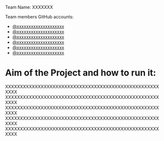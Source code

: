 Team Name: XXXXXXX

Team members GitHub accounts: 
- [@xxxxxxxxxxxxxxxxxxxx](https://www.github.com/xxxxxxxxxxxxxxxxxxxx)
- [@xxxxxxxxxxxxxxxxxxxx](https://www.github.com/xxxxxxxxxxxxxxxxxxxx)
- [@xxxxxxxxxxxxxxxxxxxx](https://www.github.com/xxxxxxxxxxxxxxxxxxxx)
- [@xxxxxxxxxxxxxxxxxxxx](https://www.github.com/xxxxxxxxxxxxxxxxxxxx)
- [@xxxxxxxxxxxxxxxxxxxx](https://www.github.com/xxxxxxxxxxxxxxxxxxxx)
- [@xxxxxxxxxxxxxxxxxxxx](https://www.github.com/xxxxxxxxxxxxxxxxxxxx)


# Aim of the Project and how to run it:
XXXXXXXXXXXXXXXXXXXXXXXXXXXXXXXXXXXXXXXXXXXXXXXXXXXXXXXX
XXXXXXXXXXXXXXXXXXXXXXXXXXXXXXXXXXXXXXXXXXXXXXXXXXXXXXXX
XXXXXXXXXXXXXXXXXXXXXXXXXXXXXXXXXXXXXXXXXXXXXXXXXXXXXXXX
XXXXXXXXXXXXXXXXXXXXXXXXXXXXXXXXXXXXXXXXXXXXXXXXXXXXXXXX
XXXXXXXXXXXXXXXXXXXXXXXXXXXXXXXXXXXXXXXXXXXXXXXXXXXXXXXX
